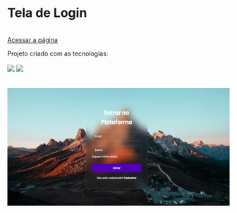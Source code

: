 <h1>Tela de Login</h1>
<br>
<a href="https://tela-login-v.netlify.app/">Acessar a página</a>

<br>
<p>Projeto criado com as tecnologias:
<br>
<br>
    <img src="https://img.shields.io/badge/HTML5-E34F26?style=for-the-badge&logo=html5&logoColor=white">
    <img src="https://img.shields.io/badge/CSS3-1572B6?style=for-the-badge&logo=css3&logoColor=white">
    <br>

<br>
<br>

<img src="https://github.com/Alineaalvess/projeto.telalogin/blob/main/tela-login.png?raw=true">
